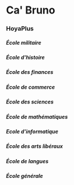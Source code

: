 # Ca' Bruno

### HoyaPlus

##### École militaire
##### École d'histoire
##### École des finances
##### École de commerce
##### École des sciences
##### École de mathématiques
##### Ecole d'informatique
##### École des arts libéraux
##### École de langues
##### École générale